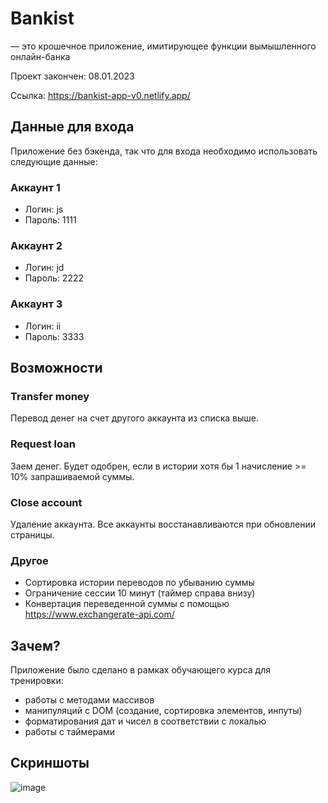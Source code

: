 # Bankist

— это крошечное приложение, имитирующее функции вымышленного онлайн-банка

Проект закончен: 08.01.2023

Ссылка: https://bankist-app-v0.netlify.app/

## Данные для входа

Приложение без бэкенда, так что для входа необходимо использовать следующие данные:

### Аккаунт 1

- Логин: js
- Пароль: 1111

### Аккаунт 2

- Логин: jd
- Пароль: 2222

### Аккаунт 3

- Логин: ii
- Пароль: 3333

## Возможности

### Transfer money

Перевод денег на счет другого аккаунта из списка выше.

### Request loan

Заем денег. Будет одобрен, если в истории хотя бы 1 начисление >= 10% запрашиваемой суммы.

### Close account

Удаление аккаунта. Все аккаунты восстанавливаются при обновлении страницы.

### Другое

- Сортировка истории переводов по убыванию суммы
- Ограничение сессии 10 минут (таймер справа внизу)
- Конвертация переведенной суммы с помощью https://www.exchangerate-api.com/

## Зачем?

Приложение было сделано в рамках обучающего курса для тренировки:

- работы с методами массивов
- манипуляций с DOM (создание, сортировка элементов, инпуты)
- форматирования дат и чисел в соответствии с локалью
- работы с таймерами

## Скриншоты
![image](https://github.com/apterousteen/Bankist-App/assets/71407842/74cf1a93-d636-43cd-ac63-d4df44f45c4d)
